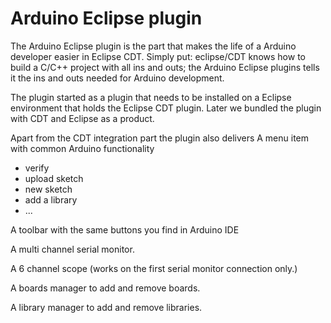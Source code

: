 Arduino Eclipse plugin
======================
The Arduino Eclipse plugin is the part that makes the life of a Arduino developer easier in Eclipse CDT. Simply put: eclipse/CDT knows how to build a C/C++ project with all ins and outs; the Arduino Eclipse plugins tells it the ins and outs needed for Arduino development.

The plugin started as a plugin that needs to be installed on a Eclipse environment that holds the Eclipse CDT plugin. Later we bundled the plugin with CDT and Eclipse as a product.

Apart from the CDT integration part the plugin also delivers
A menu item with common Arduino functionality

  * verify
  * upload sketch
  * new sketch
  * add a library
  * ...

A toolbar with the same buttons you find in Arduino IDE

A multi channel serial monitor.

A 6 channel scope (works on the first serial monitor connection only.)

A boards manager to add and remove boards.

A library manager to add and remove libraries.
